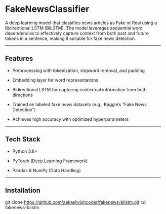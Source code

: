 # FakeNewsClassifier

A deep learning model that classifies news articles as Fake or Real using a Bidirectional LSTM (BiLSTM). The model leverages sequential word dependencies to effectively capture context from both past and future tokens in a sentence, making it suitable for fake news detection.

---
## Features

- Preprocessing with tokenization, stopword removal, and padding

- Embedding layer for word representations

- Bidirectional LSTM for capturing contextual information from both directions

- Trained on labeled fake news datasets (e.g., Kaggle’s "Fake News Detection")

- Achieves high accuracy with optimized hyperparameters

--- 

## Tech Stack

- Python 3.8+

- PyTorch (Deep Learning Framework)

- Pandas & NumPy (Data Handling)

--- 

## Installation

git clone https://github.com/aakashvishcoder/fakenews-bilstm.git
cd fakenews-bilstm
